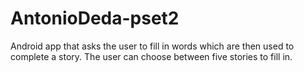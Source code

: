 # AntonioDeda-pset2
Android app that asks the user to fill in words which are then used to complete a story. The user can choose between five stories to fill in.
